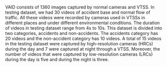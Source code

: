 VAID consists of 1360 images captured by normal cameras and VTSS. In testing dataset, we had 30 videos of accident base and normal flow of traffic. All these videos were recorded by cameras used in VTSSs in different places and under different environmental conditions. The duration of videos in testing dataset range from 4s to 10s. This dataset is divided into two categories, accidents and non-accidents. The accidents category has 20 videos and the non-accident category has 10 videos. A total of 15 videos in the testing dataset were captured by high-resolution cameras (HRCs) during the day and 7 were captured at night through a VTSS. Moreover, the number of videos that were captured by low-resolution cameras (LRCs) during the day is five and during the night is three.
